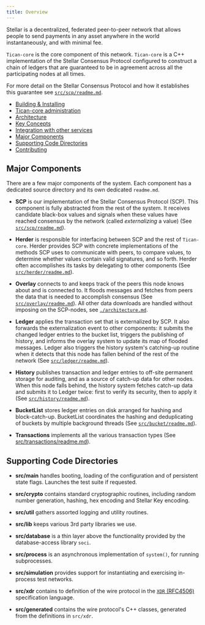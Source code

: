 ```yaml
---
title: Overview
---
```


Stellar is a decentralized, federated peer-to-peer network that allows people to
send payments in any asset anywhere in the world instantaneously, and with
minimal fee.

`Tican-core` is the core component of this network. `Tican-core` is a C++
implementation of the Stellar Consensus Protocol configured to construct a chain
of ledgers that are guaranteed to be in agreement across all the participating
nodes at all times.

For more detail on the Stellar Consensus Protocol and how it establishes this
guarantee see [`src/scp/readme.md`](/src/scp/readme.md).


- [Building & Installing](/INSTALL.md)
- [Tican-core administration](software/admin.md)
- [Architecture](architecture.md)
- [Key Concepts](https://www.stellar.org/developers/guides/)
- [Integration with other services](integration.md)
- [Major Components](#major-components)
- [Supporting Code Directories](#supporting-code-directories)
- [Contributing](/CONTRIBUTING.md)



## Major Components

There are a few major components of the system. Each component has a dedicated
source directory and its own dedicated `readme.md`.


* **SCP** is our implementation of the Stellar Consensus Protocol (SCP). This
  component is fully abstracted from the rest of the system. It receives
  candidate black-box values and signals when these values have reached
  consensus by the network (called _externalizing_ a value) (See
  [`src/scp/readme.md`](/src/scp/readme.md)).

* **Herder** is responsible for interfacing between SCP and the rest of
  `Tican-core`. Herder provides SCP with concrete implementations of the
  methods SCP uses to communicate with peers, to compare values, to determine
  whether values contain valid signatures, and so forth. Herder often
  accomplishes its tasks by delegating to other components
  (See [`src/herder/readme.md`](/src/herder/readme.md)).

* **Overlay** connects to and keeps track of the peers this node knows
  about and is connected to. It floods messages and fetches from peers the data
  that is needed to accomplish consensus (See
  [`src/overlay/readme.md`](/src/overlay/readme.md)). All
  other data downloads are handled without imposing on the SCP-nodes, see
  [`./architecture.md`](/docs/architecture.md).

* **Ledger** applies the transaction set that is externalized by SCP. It also
  forwards the externalization event to other components: it submits the changed
  ledger entries to the bucket list, triggers the publishing of history, and
  informs the overlay system to update its map of flooded messages. Ledger also
  triggers the history system's catching-up routine when it detects that this
  node has fallen behind of the rest of the network (See
  [`src/ledger/readme.md`](/src/ledger/readme.md)).

* **History** publishes transaction and ledger entries to off-site permanent
  storage for auditing, and as a source of catch-up data for other nodes. When
  this node falls behind, the history system fetches catch-up data and submits
  it to Ledger twice: first to verify its security, then to apply it (See
  [`src/history/readme.md`](/src/history/readme.md)).

* **BucketList** stores ledger entries on disk arranged for hashing and
  block-catch-up. BucketList coordinates the hashing and deduplicating of
  buckets by multiple background threads
  (See [`src/bucket/readme.md`](/src/bucket/readme.md)).

* **Transactions** implements all the various transaction types (See
  [src/transactions/readme.md](/src/transactions/readme.md)).


## Supporting Code Directories

* **src/main** handles booting, loading of the configuration and of persistent
  state flags. Launches the test suite if requested.

* **src/crypto** contains standard cryptographic routines, including random
  number generation, hashing, hex encoding and Stellar Key encoding.

* **src/util** gathers assorted logging and utility routines.

* **src/lib** keeps various 3rd party libraries we use.

* **src/database** is a thin layer above the functionality provided by the
  database-access library `soci`.

* **src/process** is an asynchronous implementation of `system()`, for running
  subprocesses.

* **src/simulation** provides support for instantiating and exercising
  in-process test networks.

* **src/xdr** contains to definition of the wire protocol in the [`XDR`
    (RFC4506)](https://tools.ietf.org/html/rfc4506.html) specification language.

* **src/generated** contains the wire protocol's C++ classes, generated from
  the definitions in `src/xdr`.
